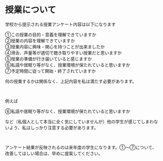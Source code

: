 
# 授業について

学校から提示される授業アンケート内容は以下になります

①この授業の目的・意義を理解できていますか  
②授業の内容を理解できていますか  
③授業内容に興味・関心を持つことが出来ましたか  
④滑舌、声量等が適切で聴き取りやすい授業だと思いますか  
⑤授業の準備が行き届いていると感じますか  
⑥私語や居眠り等がなく、授業環境が保たれていると思いますか  
⑦予定時間に従って開始・終了されていますか  

何の授業するかは関係なく、上記内容を私は満たす必要があります。

<br>

例えば

⑥私語や居眠り等がなく、授業環境が保たれていると思いますか 

など（私個人として本当に全く気にしていませんが）他の学生が感じてしまわないよう、私はしっかり注意する必要があります。


<br>


アンケート結果が反映されるのは来年度の学生になります。①〜⑦について、改善してほしい場合は、早めに提案してください。